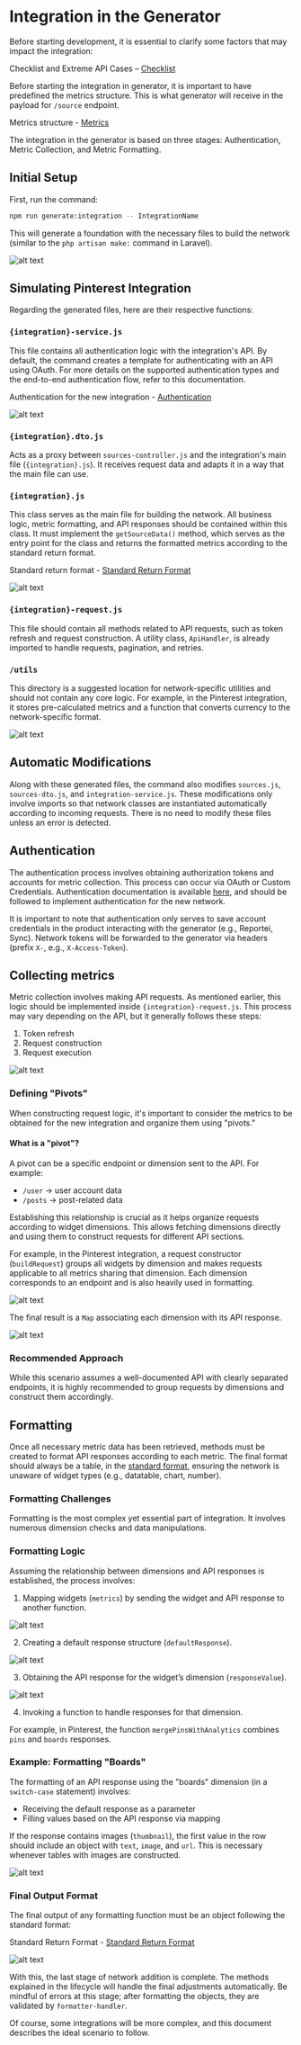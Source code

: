 # Integration in the Generator

Before starting development, it is essential to clarify some factors that may impact the integration:

Checklist and Extreme API Cases – [Checklist](./checklist.md)

Before starting the integration in generator, it is important to have predefined the metrics structure. This is what generator will receive in the payload for `/source` endpoint.

Metrics structure - [Metrics](./metrics.md)


The integration in the generator is based on three stages: Authentication, Metric Collection, and Metric Formatting.

## Initial Setup

First, run the command:

```sh
npm run generate:integration -- IntegrationName
```

This will generate a foundation with the necessary files to build the network (similar to the `php artisan make:` command in Laravel).

![alt text](./images/image-integration.png)

## Simulating Pinterest Integration

Regarding the generated files, here are their respective functions:

### `{integration}-service.js`
This file contains all authentication logic with the integration's API.
By default, the command creates a template for authenticating with an API using OAuth.
For more details on the supported authentication types and the end-to-end authentication flow, refer to this documentation.

Authentication for the new integration - [Authentication](./authentication.mdd)

![alt text](./images/image-integration-1.png)

### `{integration}.dto.js`
Acts as a proxy between `sources-controller.js` and the integration's main file (`{integration}.js`).
It receives request data and adapts it in a way that the main file can use.

### `{integration}.js`
This class serves as the main file for building the network. All business logic, metric formatting, and API responses should be contained within this class. It must implement the `getSourceData()` method, which serves as the entry point for the class and returns the formatted metrics according to the standard return format.

Standard return format - [Standard Return Format](./return_format.md)

![alt text](./images/image-integration-2.png)

### `{integration}-request.js`
This file should contain all methods related to API requests, such as token refresh and request construction. A utility class, `ApiHandler`, is already imported to handle requests, pagination, and retries.

### `/utils`
This directory is a suggested location for network-specific utilities and should not contain any core logic.
For example, in the Pinterest integration, it stores pre-calculated metrics and a function that converts currency to the network-specific format.

![alt text](./images/image-integration-3.png)

## Automatic Modifications

Along with these generated files, the command also modifies `sources.js`, `sources-dto.js`, and `integration-service.js`. These modifications only involve imports so that network classes are instantiated automatically according to incoming requests. There is no need to modify these files unless an error is detected.

## Authentication

The authentication process involves obtaining authorization tokens and accounts for metric collection. This process can occur via OAuth or Custom Credentials. Authentication documentation is available [here](./authentication.md), and should be followed to implement authentication for the new network.

It is important to note that authentication only serves to save account credentials in the product interacting with the generator (e.g., Reportei, Sync). Network tokens will be forwarded to the generator via headers (prefix `X-`, e.g., `X-Access-Token`).

## Collecting metrics

Metric collection involves making API requests. As mentioned earlier, this logic should be implemented inside `{integration}-request.js`. This process may vary depending on the API, but it generally follows these steps:

1. Token refresh
2. Request construction
3. Request execution

![alt text](./images/image-integration-4.png)

### Defining "Pivots"

When constructing request logic, it's important to consider the metrics to be obtained for the new integration and organize them using "pivots."

#### What is a "pivot"?
A pivot can be a specific endpoint or dimension sent to the API. For example:

- `/user` → user account data
- `/posts` → post-related data

Establishing this relationship is crucial as it helps organize requests according to widget dimensions. This allows fetching dimensions directly and using them to construct requests for different API sections.

For example, in the Pinterest integration, a request constructor (`buildRequest`) groups all widgets by dimension and makes requests applicable to all metrics sharing that dimension. Each dimension corresponds to an endpoint and is also heavily used in formatting.

![alt text](./images/image-integration-5.png)

The final result is a `Map` associating each dimension with its API response.

![alt text](./images/image-integration-6.png)

### Recommended Approach

While this scenario assumes a well-documented API with clearly separated endpoints, it is highly recommended to group requests by dimensions and construct them accordingly.

## Formatting

Once all necessary metric data has been retrieved, methods must be created to format API responses according to each metric. The final format should always be a table, in the [standard format](./return_format.md), ensuring the network is unaware of widget types (e.g., datatable, chart, number).

### Formatting Challenges

Formatting is the most complex yet essential part of integration. It involves numerous dimension checks and data manipulations.

### Formatting Logic

Assuming the relationship between dimensions and API responses is established, the process involves:

1. Mapping widgets (`metrics`) by sending the widget and API response to another function.

![alt text](./images/image-integration-7.png)

2. Creating a default response structure (`defaultResponse`).

![alt text](./images/image-integration-8.png)

3. Obtaining the API response for the widget’s dimension (`responseValue`).

![alt text](./images/image-integration-9.png)

4. Invoking a function to handle responses for that dimension.

For example, in Pinterest, the function `mergePinsWithAnalytics` combines `pins` and `boards` responses.

### Example: Formatting "Boards"

The formatting of an API response using the "boards" dimension (in a `switch-case` statement) involves:

- Receiving the default response as a parameter
- Filling values based on the API response via mapping

If the response contains images (`thumbnail`), the first value in the row should include an object with `text`, `image`, and `url`. This is necessary whenever tables with images are constructed.

![alt text](./images/image-integration-10.png)

### Final Output Format

The final output of any formatting function must be an object following the standard format:

Standard Return Format - [Standard Return Format](./return_format.md)

![alt text](./images/image-integration-11.png)

With this, the last stage of network addition is complete. The methods explained in the lifecycle will handle the final adjustments automatically. Be mindful of errors at this stage; after formatting the objects, they are validated by `formatter-handler`.

Of course, some integrations will be more complex, and this document describes the ideal scenario to follow.

